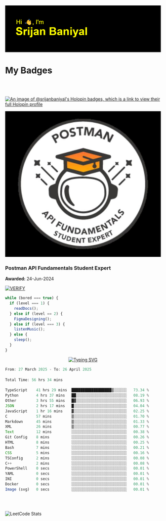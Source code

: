 ![Header](./header.png)

# My Badges

<Br />
<Br />

[![An image of @srijanbaniyal's Holopin badges, which is a link to view their full Holopin profile](https://holopin.me/srijanbaniyal)](https://holopin.io/@srijanbaniyal)

[![Postman API Fundamentals Student Expert](/Postman.jpeg)](https://api.badgr.io/public/assertions/r9BLLy0oTfKJBbkGuDI1zA)

### Postman API Fundamentals Student Expert

**Awarded:** 24-Jun-2024

[![VERIFY](https://img.shields.io/badge/VERIFY-blue)](https://badgecheck.io?url=https%3A%2F%2Fapi.badgr.io%2Fpublic%2Fassertions%2Fr9BLLy0oTfKJBbkGuDI1zA)

```javascript
while (bored === true) {
  if (level === 1) {
    readDocs();
  } else if (level == 2) {
    FigmaDesigning();
  } else if (level === 3) {
    listenMusic();
  } else {
    sleep();
  }
}
```

<p align="center">
  <a href="https://git.io/typing-svg"><img src="https://readme-typing-svg.demolab.com?font=Tilt+Prism&size=30&pause=1000&color=0FF75B&center=true&vCenter=true&width=800&height=80&lines=Time+spent+on+various+Programming+languages" alt="Typing SVG" /></a>
</p>

<!--START_SECTION:waka-->

```TypeScript
From: 27 March 2025 - To: 26 April 2025

Total Time: 56 hrs 34 mins

TypeScript    41 hrs 29 mins  ██████████████████▒░░░░░░   73.34 %
Python        4 hrs 37 mins   ██░░░░░░░░░░░░░░░░░░░░░░░   08.19 %
Other         3 hrs 55 mins   █▓░░░░░░░░░░░░░░░░░░░░░░░   06.93 %
JSON          2 hrs 17 mins   █░░░░░░░░░░░░░░░░░░░░░░░░   04.04 %
JavaScript    1 hr 16 mins    ▓░░░░░░░░░░░░░░░░░░░░░░░░   02.25 %
C             57 mins         ▒░░░░░░░░░░░░░░░░░░░░░░░░   01.70 %
Markdown      45 mins         ▒░░░░░░░░░░░░░░░░░░░░░░░░   01.33 %
XML           26 mins         ▒░░░░░░░░░░░░░░░░░░░░░░░░   00.77 %
Text          12 mins         ░░░░░░░░░░░░░░░░░░░░░░░░░   00.38 %
Git Config    8 mins          ░░░░░░░░░░░░░░░░░░░░░░░░░   00.26 %
HTML          8 mins          ░░░░░░░░░░░░░░░░░░░░░░░░░   00.25 %
Bash          7 mins          ░░░░░░░░░░░░░░░░░░░░░░░░░   00.21 %
CSS           5 mins          ░░░░░░░░░░░░░░░░░░░░░░░░░   00.16 %
TSConfig      2 mins          ░░░░░░░░░░░░░░░░░░░░░░░░░   00.08 %
C++           2 mins          ░░░░░░░░░░░░░░░░░░░░░░░░░   00.08 %
PowerShell    0 secs          ░░░░░░░░░░░░░░░░░░░░░░░░░   00.01 %
YAML          0 secs          ░░░░░░░░░░░░░░░░░░░░░░░░░   00.01 %
INI           0 secs          ░░░░░░░░░░░░░░░░░░░░░░░░░   00.01 %
Docker        0 secs          ░░░░░░░░░░░░░░░░░░░░░░░░░   00.01 %
Image (svg)   0 secs          ░░░░░░░░░░░░░░░░░░░░░░░░░   00.01 %
```

<!--END_SECTION:waka-->

<Br />
<Br />

![LeetCode Stats](https://leetcard.jacoblin.cool/Srijan-Baniyal?theme=dark&font=Rasa&ext=contest)
